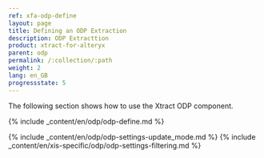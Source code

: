 ```yaml
---
ref: xfa-odp-define
layout: page
title: Defining an ODP Extraction
description: ODP Extracttion
product: xtract-for-alteryx
parent: odp
permalink: /:collection/:path
weight: 2
lang: en_GB
progressstate: 5
---
```

The following section shows how to use the Xtract ODP component.

{% include _content/en/odp/odp-define.md %}

{% include _content/en/odp/odp-settings-update_mode.md %} 
{% include _content/en/xis-specific/odp/odp-settings-filtering.md %}